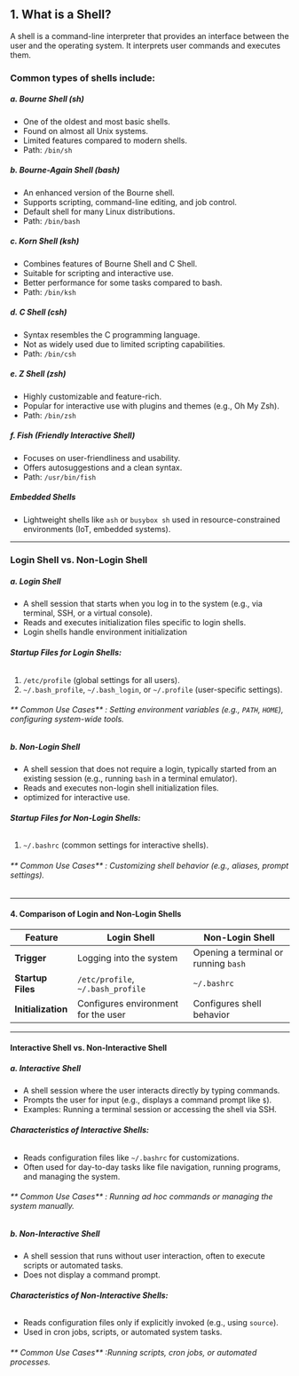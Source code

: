 ## **1. What is a Shell?**
A shell is a command-line interpreter that provides an interface between the user and the operating system. It interprets user commands and executes them.

### **Common types of shells include:**
##### **a. Bourne Shell (sh)**
- One of the oldest and most basic shells.
- Found on almost all Unix systems.
- Limited features compared to modern shells.
- Path: `/bin/sh`

##### **b. Bourne-Again Shell (bash)**
- An enhanced version of the Bourne shell.
- Supports scripting, command-line editing, and job control.
- Default shell for many Linux distributions.
- Path: `/bin/bash`

##### **c. Korn Shell (ksh)**
- Combines features of Bourne Shell and C Shell.
- Suitable for scripting and interactive use.
- Better performance for some tasks compared to bash.
- Path: `/bin/ksh`

##### **d. C Shell (csh)**
- Syntax resembles the C programming language.
- Not as widely used due to limited scripting capabilities.
- Path: `/bin/csh`

##### **e. Z Shell (zsh)**
- Highly customizable and feature-rich.
- Popular for interactive use with plugins and themes (e.g., Oh My Zsh).
- Path: `/bin/zsh`

##### **f. Fish (Friendly Interactive Shell)**
- Focuses on user-friendliness and usability.
- Offers autosuggestions and a clean syntax.
- Path: `/usr/bin/fish`

##### **Embedded Shells**

- Lightweight shells like `ash` or `busybox sh` used in resource-constrained environments (IoT, embedded systems).
---

### **Login Shell vs. Non-Login Shell**

##### **a. Login Shell**
- A shell session that starts when you log in to the system (e.g., via terminal, SSH, or a virtual console).
- Reads and executes initialization files specific to login shells.
- Login shells handle environment initialization

###### **Startup Files for Login Shells:**
1. `/etc/profile` (global settings for all users).
2. `~/.bash_profile`, `~/.bash_login`, or `~/.profile` (user-specific settings).

###### ** Common Use Cases** : Setting environment variables (e.g., `PATH`, `HOME`), configuring system-wide tools.

##### **b. Non-Login Shell**
- A shell session that does not require a login, typically started from an existing session (e.g., running `bash` in a terminal emulator).
- Reads and executes non-login shell initialization files.
- optimized for interactive use. 
###### **Startup Files for Non-Login Shells:**
1. `~/.bashrc` (common settings for interactive shells).
###### ** Common Use Cases** : Customizing shell behavior (e.g., aliases, prompt settings).
---

#### **4. Comparison of Login and Non-Login Shells**
| **Feature**           | **Login Shell**                     | **Non-Login Shell**                |
|-----------------------|-------------------------------------|------------------------------------|
| **Trigger**           | Logging into the system             | Opening a terminal or running `bash` |
| **Startup Files**     | `/etc/profile`, `~/.bash_profile`   | `~/.bashrc`                        |
| **Initialization**    | Configures environment for the user | Configures shell behavior          |

---

#### **Interactive Shell vs. Non-Interactive Shell**

##### **a. Interactive Shell**

- A shell session where the user interacts directly by typing commands.
- Prompts the user for input (e.g., displays a command prompt like `$`).
- Examples: Running a terminal session or accessing the shell via SSH.

###### **Characteristics of Interactive Shells:**

- Reads configuration files like `~/.bashrc` for customizations.
- Often used for day-to-day tasks like file navigation, running programs, and managing the system.
###### ** Common Use Cases** : Running ad hoc commands or managing the system manually.

##### **b. Non-Interactive Shell**

- A shell session that runs without user interaction, often to execute scripts or automated tasks.
- Does not display a command prompt.

###### **Characteristics of Non-Interactive Shells:**

- Reads configuration files only if explicitly invoked (e.g., using `source`).
- Used in cron jobs, scripts, or automated system tasks.

###### ** Common Use Cases** :Running scripts, cron jobs, or automated processes.


